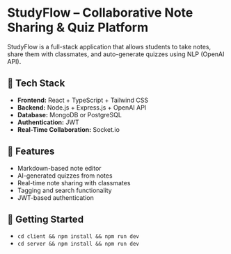 # StudyFlow – Collaborative Note Sharing & Quiz Platform

StudyFlow is a full-stack application that allows students to take notes, share them with classmates, and auto-generate quizzes using NLP (OpenAI API).

## 🧰 Tech Stack
- **Frontend:** React + TypeScript + Tailwind CSS
- **Backend:** Node.js + Express.js + OpenAI API
- **Database:** MongoDB or PostgreSQL
- **Authentication:** JWT
- **Real-Time Collaboration:** Socket.io

## 🔑 Features
- Markdown-based note editor
- AI-generated quizzes from notes
- Real-time note sharing with classmates
- Tagging and search functionality
- JWT-based authentication

## 🚀 Getting Started
- `cd client && npm install && npm run dev`
- `cd server && npm install && npm run dev`

